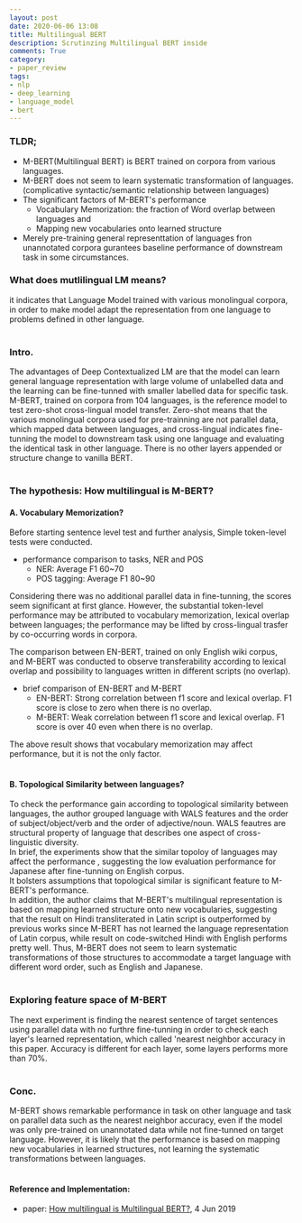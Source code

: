 ```yaml
---
layout: post
date: 2020-06-06 13:08
title: Multilingual BERT
description: Scrutinzing Multilingual BERT inside
comments: True
category: 
- paper_review
tags:
- nlp
- deep_learning
- language_model
- bert
---
```

### TLDR;
- M-BERT(Multilingual BERT) is BERT trained on corpora from various languages.
- M-BERT does not seem to learn systematic transformation of languages. (complicative syntactic/semantic relationship between languages)
- The significant factors of M-BERT's performance
    - Vocabulary Memorization: the fraction of Word overlap between languages and 
    - Mapping new vocabularies onto learned structure
- Merely pre-training general representtation of languages fron unannotated corpora gurantees baseline performance of downstream task in some circumstances.

<!--more-->

### What does mutlilingual LM means?
it indicates that Language Model trained with various monolingual corpora, in order to make model adapt the representation from one language to problems defined in other language.<br>
<br>
### Intro.
The advantages of Deep Contextualized LM are that the model can learn general language representation with large volume of unlabelled data and the learning can be fine-tunned with smaller labelled data for specific task.<br>
M-BERT, trained on corpora from 104 languages, is the reference model to test zero-shot cross-lingual model transfer. Zero-shot means that the various monolingual corpora used for pre-trainning are not parallel data, which mapped data between languages, and cross-lingual indicates fine-tunning the model to downstream task using one language and evaluating the identical task in other language. There is no other layers appended or structure change to vanilla BERT.<br> 
<br>
###  The hypothesis: How multilingual is M-BERT?

#### A. Vocabulary Memorization?
Before starting sentence level test and further analysis, Simple token-level tests were conducted.
- performance comparison to tasks, NER and POS 
    - NER: Average F1 60~70
    - POS tagging: Average F1 80~90
    
Considering there was no additional parallel data in fine-tunning, the scores seem significant at first glance. However, the substantial token-level performance may be attributed to vocabulary memorization, lexical overlap between languages; the performance may be lifted by cross-lingual trasfer by co-occurring words in corpora.<br>

The comparison between EN-BERT, trained on only English wiki corpus, and M-BERT was conducted to observe transferability according to lexical overlap and possibility to languages written in different scripts (no overlap).
- brief comparison of EN-BERT and M-BERT 
    - EN-BERT: Strong correlation between f1 score and lexical overlap. F1 score is close to zero when there is no overlap.
    - M-BERT: Weak correlation between f1 score and lexical overlap. F1 score is over 40 even when there is no overlap.

The above result shows that vocabulary memorization may affect performance, but it is not the only factor.<br>
<br>
#### B. Topological Similarity between languages?
To check the performance gain according to topological similarity between languages, the author grouped language with WALS features and the order of subject/object/verb and the order of adjective/noun. WALS feautres are structural property of language that describes one aspect of cross-linguistic diversity.<br>
In brief, the experiments show that the similar topoloy of languages may affect the performance , suggesting the low evaluation performance for Japanese after fine-tunning on English corpus.<br> 
It bolsters assumptions that topological similar is significant feature to M-BERT's performance.<br>
In addition, the author claims that M-BERT's multilingual representation is based on mapping learned structure onto new vocabularies, suggesting that the result on Hindi transliterated in Latin script is outperformed by previous works since M-BERT has not learned the language representation of Latin corpus, while result on code-switched Hindi with English performs pretty well. Thus, M-BERT does not seem to learn systematic transformations of those structures to accommodate a target language with different word order, such as English and Japanese.<br> 
<br>
### Exploring feature space of M-BERT
The next experiment is finding the nearest sentence of target sentences using parallel data with no furthre fine-tunning in order to check each layer's learned representation, which called 'nearest neighbor accuracy in this paper.  Accuracy is different for each layer, some layers performs more than 70%.<br> 
<br>
### Conc.
M-BERT shows remarkable performance in task on other language and  task on parallel data such as the nearest neighbor accuracy, even if the model was only pre-trained on unannotated data while not fine-tunned on target language. However, it is likely that the performance is based on mapping new vocabularies in learned structures, not learning the systematic transformations between languages. <br>
<br>
<!--language-->


<!--footer-->
#### Reference and Implementation:
- paper: [How multilingual is Multilingual BERT?](https://arxiv.org/abs/1906.01502), 4 Jun 2019 